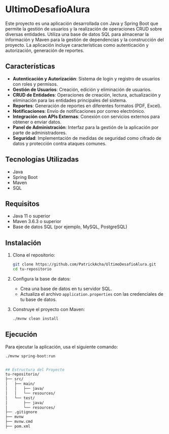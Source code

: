 # UltimoDesafioAlura

Este proyecto es una aplicación desarrollada con Java y Spring Boot que permite la gestión de usuarios y la realización de
operaciones CRUD sobre diversas entidades. Utiliza una base de datos SQL para almacenar la información y Maven para la
gestión de dependencias y la construcción del proyecto. La aplicación incluye características como autenticación y autorización, 
generación de reportes.

## Características

- **Autenticación y Autorización**: Sistema de login y registro de usuarios con roles y permisos.
- **Gestión de Usuarios**: Creación, edición y eliminación de usuarios.
- **CRUD de Entidades**: Operaciones de creación, lectura, actualización y eliminación para las entidades principales del sistema.
- **Reportes**: Generación de reportes en diferentes formatos (PDF, Excel).
- **Notificaciones**: Envío de notificaciones por correo electrónico.
- **Integración con APIs Externas**: Conexión con servicios externos para obtener o enviar datos.
- **Panel de Administración**: Interfaz para la gestión de la aplicación por parte de administradores.
- **Seguridad**: Implementación de medidas de seguridad como cifrado de datos y protección contra ataques comunes.

## Tecnologías Utilizadas

- Java
- Spring Boot
- Maven
- SQL

## Requisitos

- Java 11 o superior
- Maven 3.6.3 o superior
- Base de datos SQL (por ejemplo, MySQL, PostgreSQL)

## Instalación

1. Clona el repositorio:
    ```sh
    git clone https://github.com/PatrickAcha/UltimoDesafioAlura.git
    cd tu-repositorio
    ```

2. Configura la base de datos:
    - Crea una base de datos en tu servidor SQL.
    - Actualiza el archivo `application.properties` con las credenciales de tu base de datos.

3. Construye el proyecto con Maven:
    ```sh
    ./mvnw clean install
    ```

## Ejecución

Para ejecutar la aplicación, usa el siguiente comando:
```sh
./mvnw spring-boot:run


## Estructura del Proyecto
tu-repositorio/
├── src/
│   ├── main/
│   │   ├── java/
│   │   └── resources/
│   └── test/
│       ├── java/
│       └── resources/
├── .gitignore
├── mvnw
├── mvnw.cmd
├── pom.xml
